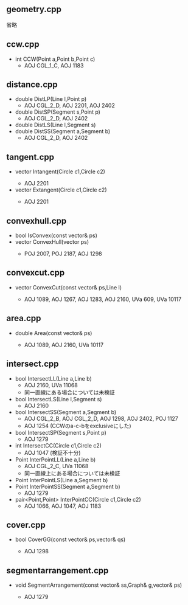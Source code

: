## geometry.cpp
  省略

## ccw.cpp
+ int CCW(Point a,Point b,Point c)
  - AOJ CGL_1_C, AOJ 1183

## distance.cpp
+ double DistLP(Line l,Point p)
  - AOJ CGL_2_D, AOJ 2201, AOJ 2402
+ double DistSP(Segment s,Point p)
  - AOJ CGL_2_D, AOJ 2402
+ double DistLS(Line l,Segment s)
+ double DistSS(Segment a,Segment b)
  - AOJ CGL_2_D, AOJ 2402

## tangent.cpp
+ vector<Line> Intangent(Circle c1,Circle c2)
  - AOJ 2201
+ vector<Line> Extangent(Circle c1,Circle c2)
  - AOJ 2201

## convexhull.cpp
+ bool IsConvex(const vector<Point>& ps)
+ vector<Point> ConvexHull(vector<Point> ps)
  - POJ 2007, POJ 2187, AOJ 1298

## convexcut.cpp
+ vector<Point> ConvexCut(const vector<Point>& ps,Line l)
  - AOJ 1089, AOJ 1267, AOJ 1283, AOJ 2160, UVa 609, UVa 10117

## area.cpp
+ double Area(const vector<Point>& ps)
  - AOJ 1089, AOJ 2160, UVa 10117

## intersect.cpp
+ bool IntersectLL(Line a,Line b)
  - AOJ 2160, UVa 11068
  - 同一直線にある場合については未検証
+ bool IntersectLS(Line l,Segment s)
  - AOJ 2160
+ bool IntersectSS(Segment a,Segment b)
  - AOJ CGL_2_B, AOJ CGL_2_D, AOJ 1298, AOJ 2402, POJ 1127
  - AOJ 1254 (CCWのa-c-bをexclusiveにした)
+ bool IntersectSP(Segment s,Point p)
  - AOJ 1279
+ int IntersectCC(Circle c1,Circle c2)
  - AOJ 1047 (検証不十分)
+ Point InterPointLL(Line a,Line b)
  - AOJ CGL_2_C, UVa 11068
  - 同一直線上にある場合については未検証
+ Point InterPointLS(Line a,Segment b)
+ Point InterPointSS(Segment a,Segment b)
  - AOJ 1279
+ pair<Point,Point> InterPointCC(Circle c1,Circle c2)
  - AOJ 1066, AOJ 1047, AOJ 1183

## cover.cpp
+ bool CoverGG(const vector<Point>& ps,vector<Point>& qs)
  - AOJ 1298

## segmentarrangement.cpp
+ void SegmentArrangement(const vector<Segment>& ss,Graph& g,vector<Point>& ps)
  - AOJ 1279
